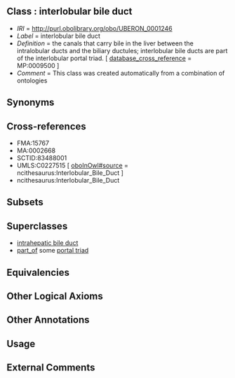 
## Class : interlobular bile duct

 * *IRI* = http://purl.obolibrary.org/obo/UBERON_0001246
 * *Label* = interlobular bile duct
 * *Definition* = the canals that carry bile in the liver between the intralobular ducts and the biliary ductules; interlobular bile ducts are part of the interlobular portal triad. [ [database_cross_reference](../../ef/oboInOwl#hasDbXref.md) = MP:0009500 ]
 * *Comment* = This class was created automatically from a combination of ontologies

## Synonyms


## Cross-references

 * FMA:15767
 * MA:0002668
 * SCTID:83488001
 * UMLS:C0227515 [ [oboInOwl#source](../../ce/oboInOwl#source.md) = ncithesaurus:Interlobular_Bile_Duct ]
 * ncithesaurus:Interlobular_Bile_Duct

## Subsets


## Superclasses

 * [intrahepatic bile duct](../../UBERON/04/UBERON_0003704.md)
 * [part_of](../../BFO/50/BFO_0000050.md) some [portal triad](../../UBERON/79/UBERON_0001279.md)

## Equivalencies


## Other Logical Axioms


## Other Annotations


## Usage


## External Comments

